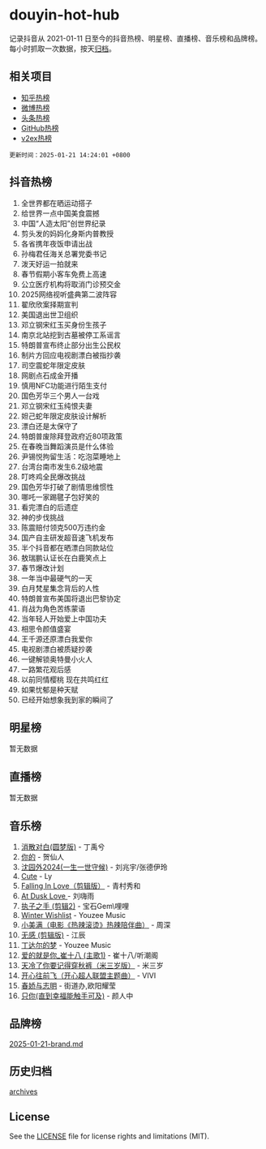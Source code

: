 # douyin-hot-hub

记录抖音从 2021-01-11 日至今的抖音热榜、明星榜、直播榜、音乐榜和品牌榜。每小时抓取一次数据，按天[归档](archives)。

## 相关项目

- [知乎热榜](https://github.com/lonnyzhang423/zhihu-hot-hub)
- [微博热榜](https://github.com/lonnyzhang423/weibo-hot-hub)
- [头条热榜](https://github.com/lonnyzhang423/toutiao-hot-hub)
- [GitHub热榜](https://github.com/lonnyzhang423/github-hot-hub)
- [v2ex热榜](https://github.com/lonnyzhang423/v2ex-hot-hub)


`更新时间：2025-01-21 14:24:01 +0800`

## 抖音热榜

1. 全世界都在晒运动搭子
1. 给世界一点中国美食震撼
1. 中国“人造太阳”创世界纪录
1. 剪头发的妈妈化身斯内普教授
1. 各省携年夜饭申请出战
1. 孙梅君任海关总署党委书记
1. 泼天好运一拍就来
1. 春节假期小客车免费上高速
1. 公立医疗机构将取消门诊预交金
1. 2025网络视听盛典第二波阵容
1. 翟欣欣案择期宣判
1. 美国退出世卫组织
1. 邓立钢宋红玉买身份生孩子
1. 南京北站挖到古墓被停工系谣言
1. 特朗普宣布终止部分出生公民权
1. 制片方回应电视剧漂白被指抄袭
1. 司空震蛇年限定皮肤
1. 网剧点石成金开播
1. 慎用NFC功能进行陌生支付
1. 国色芳华三个男人一台戏
1. 邓立钢宋红玉纯恨夫妻
1. 妲己蛇年限定皮肤设计解析
1. 漂白还是太保守了
1. 特朗普废除拜登政府近80项政策
1. 在春晚当舞蹈演员是什么体验
1. 尹锡悦拘留生活：吃泡菜睡地上
1. 台湾台南市发生6.2级地震
1. 叮咚鸡全民爆改挑战
1. 国色芳华打破了剧情思维惯性
1. 哪吒一家踢毽子包好笑的
1. 看完漂白的后遗症
1. 神的步伐挑战
1. 陈震赔付领克500万违约金
1. 国产自主研发超音速飞机发布
1. 半个抖音都在晒漂白同款站位
1. 敖瑞鹏认证长在白鹿笑点上
1. 春节爆改计划
1. 一年当中最硬气的一天
1. 白月梵星集念背后的人性
1. 特朗普宣布美国将退出巴黎协定
1. 肖战为角色苦练蒙语
1. 当年轻人开始爱上中国功夫
1. 相思令颜值盛宴
1. 王千源还原漂白我爱你
1. 电视剧漂白被质疑抄袭
1. 一键解锁奥特曼小火人
1. 一路繁花观后感
1. 以前同情樱桃 现在共鸣红红
1. 如果忧郁是种天赋
1. 已经开始想象我到家的瞬间了

## 明星榜

暂无数据

## 直播榜

暂无数据

## 音乐榜

1. [消散对白(圆梦版)](https://sf5-hl-cdn-tos.douyinstatic.com/obj/tos-cn-ve-2774/og4jB5I5IizzoZVAAAzWgBMAsMDWoArfwBOiFs) - 丁禹兮
1. [你的](https://sf3-cdn-tos.douyinstatic.com/obj/tos-cn-ve-2774/oYuIeKf42jB7sEV6B2upMdpYAgfrQWj0FeRegh) - 贺仙人
1. [沈园外2024(一生一世守候)](https://sf5-hl-cdn-tos.douyinstatic.com/obj/tos-cn-ve-2774/oAIYMHGCmKaYKFDd6FZBf9AfMfx1eErAAEJAFH) - 刘兆宇/张德伊玲
1. [Cute](https://sf5-hl-cdn-tos.douyinstatic.com/obj/tos-cn-ve-2774/o4IbIzHWKAAB4wsS5qMBRiiAlEBGTpQRNfFvuo) - Ly
1. [Falling In Love（剪辑版）](https://sf5-hl-cdn-tos.douyinstatic.com/obj/tos-cn-ve-2774/o8ajpA8zzgBPahbBIO8AcKGBLJezFCRd1wfP9f) - 青村秀和
1. [ At Dusk  Love ](https://sf5-hl-cdn-tos.douyinstatic.com/obj/tos-cn-ve-2774/o8CrpCf5CaYgI4ZrtQgMQAFEfuGqNnRSDQAPBc) - 刘嗨雨
1. [执子之手 (剪辑2)](https://sf5-hl-cdn-tos.douyinstatic.com/obj/tos-cn-ve-2774/oUoZLQjCc31XzqsBnBQUNgeKtYPBcgbFDwtfcu) - 宝石Gem\哩哩
1. [Winter Wishlist](https://sf5-hl-cdn-tos.douyinstatic.com/obj/tos-cn-ve-2774/oIIgUOeamCFCVAzxN6MFRLIBlLGpUqQxeeHrLE) - Youzee Music
1. [小美满（电影《热辣滚烫》热辣陪伴曲）](https://sf5-hl-cdn-tos.douyinstatic.com/obj/tos-cn-ve-2774/o0GAn2lSgfZIDUgtevCGDQYnFg4CwnrBaxbTZL) - 周深
1. [无感 (剪辑版)](https://sf6-cdn-tos.douyinstatic.com/obj/tos-cn-ve-2774/o0eIsUzJBDlQaQFC5OFlgbMEZC1TFYBftOBn6p) - 江辰
1. [丁达尔的梦](https://sf5-hl-cdn-tos.douyinstatic.com/obj/tos-cn-ve-2774/oMU3WirUZBVQkAC9ccG5P2IQirziZM2RTInUY) - Youzee Music
1. [爱的就是你_崔十八 (主歌1)](https://sf5-hl-cdn-tos.douyinstatic.com/obj/tos-cn-ve-2774/oI5BO5DhFZ6UTcNCnZaOCBLtZ7WIMQGfgnXf5E) - 崔十八/听潮阁
1. [天冷了你要记得穿秋裤（米三岁版）](https://sf5-hl-cdn-tos.douyinstatic.com/obj/tos-cn-ve-2774/oQlIwVIDWiZ6BQilAorS7MA0AgCkQDvcZAdm1) - 米三岁
1. [开心往前飞（开心超人联盟主题曲）](https://sf5-hl-cdn-tos.douyinstatic.com/obj/tos-cn-ve-2774/9d8fb7c82cf1421fb93a9fe925275e0a) - VIVI
1. [春娇与志明](https://sf5-hl-cdn-tos.douyinstatic.com/obj/tos-cn-ve-2774/e530d8fceb7044b39707d7f9ff54add1) - 街道办,欧阳耀莹
1. [只你(直到幸福能触手可及)](https://sf5-hl-cdn-tos.douyinstatic.com/obj/tos-cn-ve-2774/o0lBkRDzFTeaVSUz3ZZSCBVtZ5DIMQGfgmEAuE) - 颜人中

## 品牌榜

[2025-01-21-brand.md](archives/2025-01-21-brand.md)

## 历史归档

[archives](archives)

## License

See the [LICENSE](LICENSE) file for license rights and limitations (MIT).
